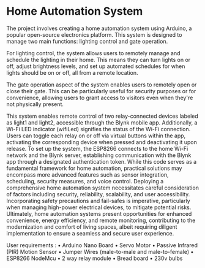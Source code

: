 # Home Automation System
The project involves creating a home automation system using Arduino, a popular open-source electronics platform. This system is designed to manage two main functions: lighting control and gate operation.

For lighting control, the system allows users to remotely manage and schedule the lighting in their home. This means they can turn lights on or off, adjust brightness levels, and set up automated schedules for when lights should be on or off, all from a remote location.

The gate operation aspect of the system enables users to remotely open or close their gate. This can be particularly useful for security purposes or for convenience, allowing users to grant access to visitors even when they're not physically present.

This system enables remote control of two relay-connected devices labeled as light1 and light2, accessible through the Blynk mobile app.
Additionally, a Wi-Fi LED indicator (wifiLed) signifies the status of the Wi-Fi connection. Users can toggle each relay on or off via virtual buttons within the app, activating the corresponding device when pressed and deactivating it upon release. To set up the system, the ESP8266 connects to the home Wi-Fi network and the Blynk server, establishing communication with the Blynk app through a designated authentication token. While this code serves as a fundamental framework for home automation, practical solutions may encompass more advanced features such as sensor integration, scheduling, security measures, and voice control. Deploying a comprehensive home automation system necessitates careful consideration of factors including security, reliability, scalability, and user accessibility. Incorporating safety precautions and fail-safes is imperative, particularly when managing high-power electrical devices, to mitigate potential risks. Ultimately, home automation systems present opportunities for enhanced convenience, energy efficiency, and remote monitoring, contributing to the modernization and comfort of living spaces, albeit requiring diligent implementation to ensure a seamless and secure user experience.

User requirements : 
•	Arduino Nano Board 
•	Servo Motor
•	Passive Infrared (PIR) Motion Sensor
•	Jumper Wires (male-to-male and male-to-female)
•	ESP8266 NodeMcu
•	2 way relay module
•	Bread board
•	230v bulbs


